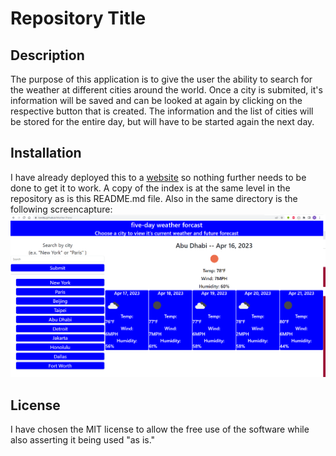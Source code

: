 # Repository Title

## Description
The purpose of this application is to give the user the ability to search for the weather at different cities around the world.  Once a city is submited, it's information will be saved and can be looked at again by clicking on the respective button that is created.  The information and the list of cities will be stored for the entire day, but will have to be started again the next day.  

## Installation
I have already deployed this to a [website](https://bswiley.github.io/Weather-There/) so nothing further needs to be done to get it to work.  A copy of the index is at the same level in the repository as is this README.md file.  Also in the same directory is the following screencapture: ![screencapture](screencapture.png)  

## License
I have chosen the MIT license to allow the free use of the software while also asserting it being used "as is." 
